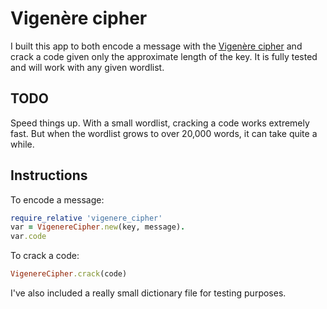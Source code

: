 # Vigenère cipher

I built this app to both encode a message with the [Vigenère cipher](http://en.wikipedia.org/wiki/Vigen%C3%A8re_cipher) and crack a code given only the approximate length of the key. It is fully tested and will work with any given wordlist.

## TODO

Speed things up. With a small wordlist, cracking a code works extremely fast. But when the wordlist grows to over 20,000 words, it can take quite a while.

## Instructions

To encode a message:

```ruby
require_relative 'vigenere_cipher'
var = VigenereCipher.new(key, message).
var.code
```

To crack a code:

```ruby
VigenereCipher.crack(code) 
```

I've also included a really small dictionary file for testing purposes.
